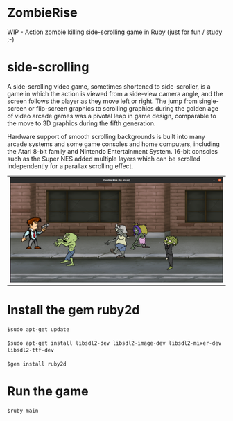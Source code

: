 # ZombieRise
WIP - Action zombie killing side-scrolling game in Ruby (just for fun / study ;-)

# side-scrolling

A side-scrolling video game, sometimes shortened to side-scroller, is a game in which the action is viewed from a side-view camera angle, and the screen follows the player as they move left or right. The jump from single-screen or flip-screen graphics to scrolling graphics during the golden age of video arcade games was a pivotal leap in game design, comparable to the move to 3D graphics during the fifth generation.

Hardware support of smooth scrolling backgrounds is built into many arcade systems and some game consoles and home computers, including the Atari 8-bit family and Nintendo Entertainment System. 16-bit consoles such as the Super NES added multiple layers which can be scrolled independently for a parallax scrolling effect. 

<table width:100%>
  <tr>
    <td><img src="./_/ZombieRise-img01.png"></td>
  </tr>
</table>

# Install the gem ruby2d

    $sudo apt-get update

    $sudo apt-get install libsdl2-dev libsdl2-image-dev libsdl2-mixer-dev libsdl2-ttf-dev

    $gem install ruby2d

# Run the game

    $ruby main